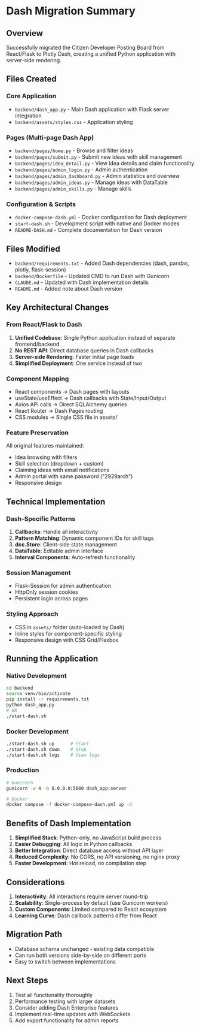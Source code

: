 # Dash Migration Summary

## Overview
Successfully migrated the Citizen Developer Posting Board from React/Flask to Plotly Dash, creating a unified Python application with server-side rendering.

## Files Created

### Core Application
- `backend/dash_app.py` - Main Dash application with Flask server integration
- `backend/assets/styles.css` - Application styling

### Pages (Multi-page Dash App)
- `backend/pages/home.py` - Browse and filter ideas
- `backend/pages/submit.py` - Submit new ideas with skill management
- `backend/pages/idea_detail.py` - View idea details and claim functionality
- `backend/pages/admin_login.py` - Admin authentication
- `backend/pages/admin_dashboard.py` - Admin statistics and overview
- `backend/pages/admin_ideas.py` - Manage ideas with DataTable
- `backend/pages/admin_skills.py` - Manage skills

### Configuration & Scripts
- `docker-compose-dash.yml` - Docker configuration for Dash deployment
- `start-dash.sh` - Development script with native and Docker modes
- `README-DASH.md` - Complete documentation for Dash version

## Files Modified
- `backend/requirements.txt` - Added Dash dependencies (dash, pandas, plotly, flask-session)
- `backend/Dockerfile` - Updated CMD to run Dash with Gunicorn
- `CLAUDE.md` - Updated with Dash implementation details
- `README.md` - Added note about Dash version

## Key Architectural Changes

### From React/Flask to Dash
1. **Unified Codebase**: Single Python application instead of separate frontend/backend
2. **No REST API**: Direct database queries in Dash callbacks
3. **Server-side Rendering**: Faster initial page loads
4. **Simplified Deployment**: One service instead of two

### Component Mapping
- React components → Dash pages with layouts
- useState/useEffect → Dash callbacks with State/Input/Output
- Axios API calls → Direct SQLAlchemy queries
- React Router → Dash Pages routing
- CSS modules → Single CSS file in assets/

### Feature Preservation
All original features maintained:
- Idea browsing with filters
- Skill selection (dropdown + custom)
- Claiming ideas with email notifications
- Admin portal with same password ("2929arch")
- Responsive design

## Technical Implementation

### Dash-Specific Patterns
1. **Callbacks**: Handle all interactivity
2. **Pattern Matching**: Dynamic component IDs for skill tags
3. **dcc.Store**: Client-side state management
4. **DataTable**: Editable admin interface
5. **Interval Components**: Auto-refresh functionality

### Session Management
- Flask-Session for admin authentication
- HttpOnly session cookies
- Persistent login across pages

### Styling Approach
- CSS in `assets/` folder (auto-loaded by Dash)
- Inline styles for component-specific styling
- Responsive design with CSS Grid/Flexbox

## Running the Application

### Native Development
```bash
cd backend
source venv/bin/activate
pip install -r requirements.txt
python dash_app.py
# OR
./start-dash.sh
```

### Docker Development
```bash
./start-dash.sh up      # Start
./start-dash.sh down    # Stop
./start-dash.sh logs    # View logs
```

### Production
```bash
# Gunicorn
gunicorn -w 4 -b 0.0.0.0:5000 dash_app:server

# Docker
docker compose -f docker-compose-dash.yml up -d
```

## Benefits of Dash Implementation

1. **Simplified Stack**: Python-only, no JavaScript build process
2. **Easier Debugging**: All logic in Python callbacks
3. **Better Integration**: Direct database access without API layer
4. **Reduced Complexity**: No CORS, no API versioning, no nginx proxy
5. **Faster Development**: Hot reload, no compilation step

## Considerations

1. **Interactivity**: All interactions require server round-trip
2. **Scalability**: Single-process by default (use Gunicorn workers)
3. **Custom Components**: Limited compared to React ecosystem
4. **Learning Curve**: Dash callback patterns differ from React

## Migration Path
- Database schema unchanged - existing data compatible
- Can run both versions side-by-side on different ports
- Easy to switch between implementations

## Next Steps
1. Test all functionality thoroughly
2. Performance testing with larger datasets
3. Consider adding Dash Enterprise features
4. Implement real-time updates with WebSockets
5. Add export functionality for admin reports